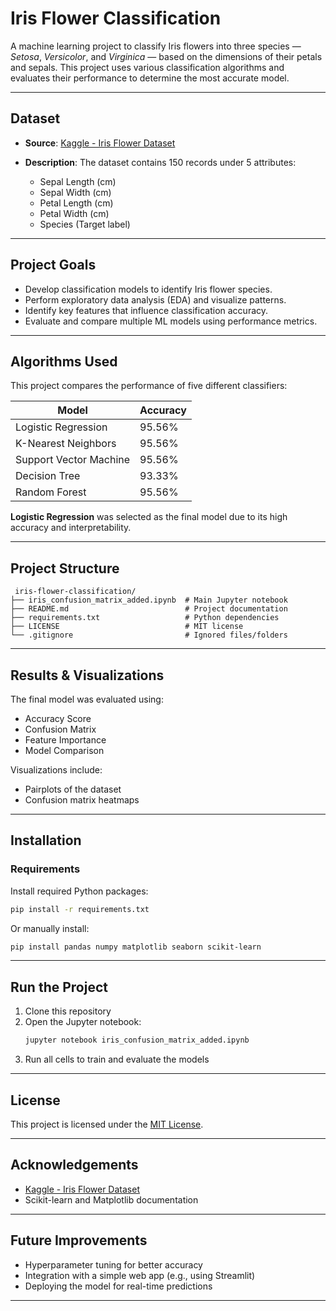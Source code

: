 #  Iris Flower Classification

A machine learning project to classify Iris flowers into three species — *Setosa*, *Versicolor*, and *Virginica* — based on the dimensions of their petals and sepals. This project uses various classification algorithms and evaluates their performance to determine the most accurate model.

---

##  Dataset

- **Source**: [Kaggle - Iris Flower Dataset](https://www.kaggle.com/datasets/arshid/iris-flower-dataset)

- **Description**: The dataset contains 150 records under 5 attributes:
  - Sepal Length (cm)
  - Sepal Width (cm)
  - Petal Length (cm)
  - Petal Width (cm)
  - Species (Target label)

---

##  Project Goals

- Develop classification models to identify Iris flower species.
- Perform exploratory data analysis (EDA) and visualize patterns.
- Identify key features that influence classification accuracy.
- Evaluate and compare multiple ML models using performance metrics.

---

##  Algorithms Used

This project compares the performance of five different classifiers:

| Model                   | Accuracy |
|------------------------|----------|
| Logistic Regression     | 95.56%   |
| K-Nearest Neighbors     | 95.56%   |
| Support Vector Machine  | 95.56%   |
| Decision Tree           | 93.33%   |
| Random Forest           | 95.56%   |

 **Logistic Regression** was selected as the final model due to its high accuracy and interpretability.

---

##  Project Structure

```
 iris-flower-classification/
├── iris_confusion_matrix_added.ipynb  # Main Jupyter notebook
├── README.md                          # Project documentation
├── requirements.txt                   # Python dependencies
├── LICENSE                            # MIT license
└── .gitignore                         # Ignored files/folders
```

---

##  Results & Visualizations

The final model was evaluated using:
- Accuracy Score
- Confusion Matrix
- Feature Importance
- Model Comparison

Visualizations include:
- Pairplots of the dataset
- Confusion matrix heatmaps


---

##  Installation

###  Requirements

Install required Python packages:

```bash
pip install -r requirements.txt
```

Or manually install:

```bash
pip install pandas numpy matplotlib seaborn scikit-learn
```

---

##  Run the Project

1. Clone this repository
2. Open the Jupyter notebook:
   ```bash
   jupyter notebook iris_confusion_matrix_added.ipynb
   ```
3. Run all cells to train and evaluate the models

---

##  License

This project is licensed under the [MIT License](LICENSE).

---

##  Acknowledgements

- [Kaggle - Iris Flower Dataset](https://www.kaggle.com/datasets/arshid/iris-flower-dataset)
- Scikit-learn and Matplotlib documentation

---

##  Future Improvements

- Hyperparameter tuning for better accuracy
- Integration with a simple web app (e.g., using Streamlit)
- Deploying the model for real-time predictions

---
